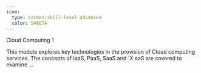 ```yaml
---
icon:
  type: carbon:skill-level-advanced
  color: 546E7A
---
```

Cloud Computing 1

This module explores key technologies in the provision of Cloud computing services. The concepts of IaaS, PaaS, SaaS and `X aaS are covered to examine ... 
